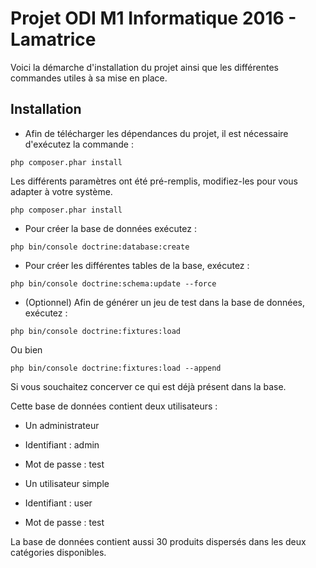 Projet ODI M1 Informatique 2016 - Lamatrice
========================

Voici la démarche d'installation du projet ainsi que les différentes commandes utiles à sa mise en place.

Installation
--------------

 * Afin de télécharger les dépendances du projet, il est nécessaire d'exécutez la commande :

`php composer.phar install`

Les différents paramètres ont été pré-remplis, modifiez-les pour vous adapter à votre système.

`php composer.phar install`

 * Pour créer la base de données exécutez :
 
`php bin/console doctrine:database:create`
 
  * Pour créer les différentes tables de la base, exécutez :
  
`php bin/console doctrine:schema:update --force`

 * (Optionnel) Afin de générer un jeu de test dans la base de données, exécutez :
 
`php bin/console doctrine:fixtures:load`

Ou bien 

`php bin/console doctrine:fixtures:load --append`

Si vous souchaitez concerver ce qui est déjà présent dans la base.

Cette base de données contient deux utilisateurs :

 * Un administrateur
  * Identifiant : admin
  * Mot de passe : test
  
 * Un utilisateur simple
  * Identifiant : user
  * Mot de passe : test
  
La base de données contient aussi 30 produits dispersés dans les deux catégories disponibles.
